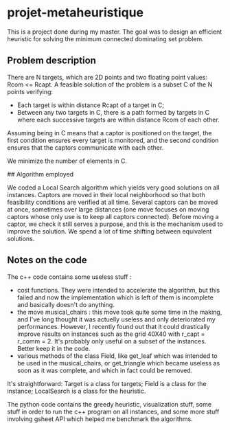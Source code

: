 # projet-metaheuristique

This is a project done during my master. The goal was to design an efficient heuristic for solving the minimum connected dominating set problem.

## Problem description

There are N targets, which are 2D points and two floating point values: Rcom <= Rcapt.  A feasible solution of the problem is a subset C of the N points verifying:
- Each target is within distance Rcapt of a target in C;
- Between any two targets in C, there is a path formed by targets in C where each successive targets are within distance Rcom of each other.

Assuming being in C means that a captor is positioned on the target, the first condition ensures every target is monitored, and the second condition ensures that the captors communicate with each other.

We minimize the number of elements in C.

## Algorithm employed

We coded a Local Search algorithm which yields very good solutions on all instances. Captors are moved in their local neighborhood so that both feasibility conditions are verified at all time. Several captors can be moved at once, sometimes over large distances (one move focuses on moving captors whose only use is to keep all captors connected). Before moving a captor, we check it still serves a purpose, and this is the mechanism used to improve the solution. We spend a lot of time shifting between equivalent solutions.

## Notes on the code

The c++ code contains some useless stuff :

- cost functions. They were intended to accelerate the algorithm, but this failed and now the implementation which is left of them is incomplete and basically doesn't do anything.
- the move musical_chairs : this move took quite some time in the making, and I've long thought it was actuelly useless and only deteriorated my performances. However, I recently found out that it could drastically improve results on instances such as the grid 40X40 with r_capt = r_comm = 2. It's probably only useful on a subset of the instances. Better keep it in the code.
- various methods of the class Field, like get_leaf which was intended to be used in the musical_chairs, or get_triangle which became useless as soon as it was complete, and which in fact could be removed.

It's straightforward:
Target is a class for targets;
Field is a class for the instance;
LocalSearch is a class for the heuristic.

The python code contains the greedy heuristic, visualization stuff, some stuff in order to run the c++ program on all instances, and some more stuff involving gsheet API which helped me benchmark the algorithms.
